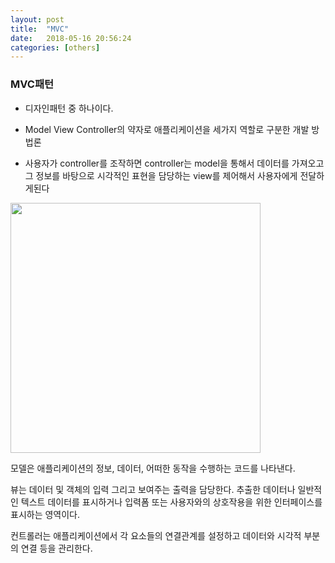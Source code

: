 ```yaml
---
layout: post
title:  "MVC"
date:   2018-05-16 20:56:24
categories: [others]
---
```

### MVC패턴


- 디자인패턴 중 하나이다.

- Model View Controller의 약자로 애플리케이션을 세가지 역할로 구분한 개발 방법론

- 사용자가 controller를 조작하면 controller는 model을 통해서 데이터를 가져오고 그 정보를 바탕으로 시각적인 표현을 담당하는 view를 제어해서 사용자에게 전달하게된다


<img src="https://user-images.githubusercontent.com/26562553/40115166-7f10888c-594a-11e8-8f36-cbf771aa9389.JPG" width=400>


모델은 애플리케이션의 정보, 데이터, 어떠한 동작을 수행하는 코드를 나타낸다.

뷰는 데이터 및 객체의 입력 그리고 보여주는 출력을 담당한다.
추출한 데이터나 일반적인 텍스트 데이터를 표시하거나 입력폼 또는 사용자와의 상호작용을 위한 인터페이스를 표시하는 영역이다.

컨트롤러는 애플리케이션에서 각 요소들의 연결관계를 설정하고 데이터와 시각적 부분의 연결 등을 관리한다.
